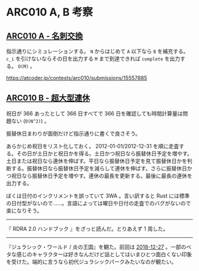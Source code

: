 # ARC010 A, B 考察

## [ARC010 A - 名刺交換](https://atcoder.jp/contests/arc010/tasks/arc010_1)

指示通りにシミュレーションする。 `N` からはじめて `A` 以下なら `B` を補充する。 `c_i` を引けないならその日を出力する `M` まで到達できれば `complete` を出力する。 `O(M)` 。

<https://atcoder.jp/contests/arc010/submissions/15557885>

## [ARC010 B - 超大型連休](https://atcoder.jp/contests/arc010/tasks/arc010_2)

祝日が 366 あったとして 366 日すべてで 366 日を確認しても時間計算量は問題ない (`O(N^2)`) 。

振替休日まわりが面倒だけど指示通りに書くで良さそう。

あらかじめ祝日をリスト化しておく。 2012-01-01/2012-12-31 を順に走査する。その日が土日かと祝日かを得る。土日かつ祝日なら振替休日予定を増やす。土日または祝日なら連休を伸ばす。平日なら振替休日予定を見て振替休日かを判断する。振替休日なら振替休日予定を減らして連休を伸ばす。さらに振替休日かつ祝日なら振替休日予定を増やす。連休の最長を更新する。最後に最長の連休を出力する。

ぼくは日付のインクリメントを誤っていて 3WA 。言い訳すると Rust には標準の日付型がないので……。言語によっては曜日や日付の走査でのバグがないので楽になりそう。

---

『 RDRA 2.0 ハンドブック 』をざっと読んだ。とりあえず 1 周した。

---

『ジュラシック・ワールド / 炎の王国』を観た。前回は [2018-12-27][] 。一部のベタな感じのキャラクターは好きなんだけど話としてはいまひとつ面白くない印象を受けた。端的に言うなら初代ジュラシックパークみたいなのが観たい。

[2018-12-27]: https://blog.bouzuya.net/2018/12/27/
